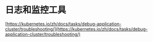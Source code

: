 # 日志和监控工具

[https://kubernetes.io/zh/docs/tasks/debug-application-cluster/troubleshooting/](https://kubernetes.io/zh/docs/tasks/debug-application-cluster/troubleshooting/)
